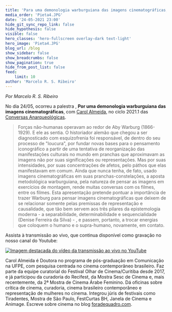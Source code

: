 ```yaml
---
title: 'Para uma demonologia warburguiana das imagens cinematográficas, com Carol Almeida'
media_order: 'Pieta4.JPG'
date: '24-05-2021 23:00'
hide_git_sync_repo_link: false
hide_hypothesis: false
visible: false
hero_classes: 'hero-fullscreen overlay-dark text-light'
hero_image: 'Pieta4.JPG'
blog_url: /blog
show_sidebar: false
show_breadcrumbs: false
show_pagination: true
hide_from_post_list: false
feed:
    limit: 10
author: 'Marcelo R. S. Ribeiro'
---
```


*Por Marcelo R. S. Ribeiro*

No dia 24/05, ocorreu a palestra , **Por uma demonologia warburguiana das imagens cinematográficas**, com [Carol Almeida](http://foradequadro.com/), no ciclo 2021.1 das [Conversas Anarqueológicas](http://arqueologiadosensivel.ufba.br/projetos/extensao/anarqueologicas).

> Forças não-humanas operavam ao redor de Aby Warburg (1866-1929). E ele as sentia. O historiador alemão que chegou a ser diagnosticado com esquizofrenia foi responsável, de dentro do seu processo de "loucura", por fundar novas bases para o pensamento iconográfico a partir de uma tentativa de reorganização das manifestações culturais no mundo em pranchas que aproximavam as imagens não por suas significações ou representações. Mas por suas intensidades, por suas concentrações de afetos, pelo páthos que elas manifestavam em comum. Ainda que nunca tenha, de fato, usado imagens cinematográficas em suas pranchas-constelações, a aposta metodológica warburguiana, pela natureza de pensar as imagens em exercícios de montagem, rende muitas conversas com os filmes, entre os filmes. Esta apresentação pretende pontuar a importância de trazer Warburg para pensar imagens cinematográficas que deixem de se relacionar somente pelas premissas de representação e causalidade, que tão bem servem aos três pilares da epistemologia moderna - a separabilidade, determinabilidade e sequencialidade (Denise Ferreira da Silva) - , e passem, portanto, a trocar energias que coloquem o humano e o supra-humano, novamente, em contato.

Assista à transmissão ao vivo, que continua disponível como gravação no nosso canal do Youtube:

[![Imagem destacada do vídeo da transmissão ao vivo no YouTube](YouTubeCarolAlmeida.jpg "Imagem destacada do vídeo da transmissão ao vivo no YouTube")](https://www.youtube.com/watch?v=yUwgjHqsi6w)

Carol Almeida é Doutora no programa de pós-graduação em Comunicação na UFPE, com pesquisa centrada no cinema contemporâneo brasileiro. Faz parte da equipe curatorial do Festival Olhar de Cinema/Curitiba desde 2017, e já participou da curadoria do Recifest, da Mostra Sesc de Cinema e, mais recentemente, da 2ª Mostra de Cinema Árabe Feminino. Dá oficinas sobre crítica de cinema, curadoria, cinema brasileiro contemporâneo e representação de mulheres no cinema. Integrou júris de festivais como Tiradentes, Mostra de São Paulo, FestCurtas BH, Janela de Cinema e Animage. Escreve sobre cinema no blog [foradequadro.com](http://foradequadro.com/).
